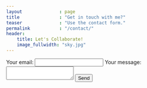 ```yaml
---
layout              : page
title               : "Get in touch with me?"
teaser              : "Use the contact form."
permalink           : "/contact/"
header:
    title: Let's Collaborate!
    image_fullwidth: "sky.jpg"
---
```


<form
  action="https://formspree.io/f/xpzbwqby"
  method="POST"
>
  <label>
    Your email:
    <input type="email" name="_replyto">
  </label>
  <label>
    Your message:
    <textarea name="message"></textarea>
  </label>
  <!-- your other form fields go here -->
  <button type="submit">Send</button>
</form>
